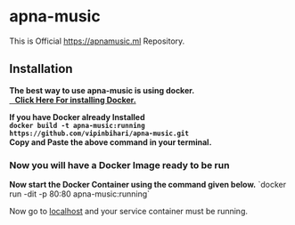 # apna-music
This is Official https://apnamusic.ml Repository.
<h2>Installation </h2>
  <b>The best way to use apna-music is using docker.</br><a href='https://docs.docker.com/install/'>&nbsp;&nbsp;&nbsp;Click Here For installing Docker.</a> </b></br>
  
<b>If you have Docker already Installed 
<br/>`docker build -t apna-music:running https://github.com/vipinbihari/apna-music.git`
  <br/>Copy and Paste the above command in your terminal.
</b>
<h3>Now you will have a Docker Image ready to be run</h3>
<b>Now start the Docker Container using the command given below.</b>
`docker run -dit -p 80:80 apna-music:running`
<p>Now go to <a href="http://localhost">localhost</a> and your service container must be running.</p>
